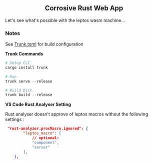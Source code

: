 <h2 align="center">Corrosive Rust Web App</h2>

Let's see what's possible with the leptos wasm machine...

### Notes

See [Trunk.toml](/Trunk.toml) for build configuration

**Trunk Commands**

```ps1
# Setup CLI 
cargo install trunk

# Run
trunk serve --release

# Build Dist.
trunk build --release

```

**VS Code Rust Analyser Setting**

Rust analyser doesn't approve of leptos macros without the following settings :

```json
 "rust-analyzer.procMacro.ignored": {
        "leptos_macro": [
            // optional:
            "component",
            "server"
        ],
    },

```